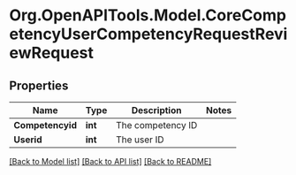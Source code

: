 # Org.OpenAPITools.Model.CoreCompetencyUserCompetencyRequestReviewRequest

## Properties

Name | Type | Description | Notes
------------ | ------------- | ------------- | -------------
**Competencyid** | **int** | The competency ID | 
**Userid** | **int** | The user ID | 

[[Back to Model list]](../README.md#documentation-for-models) [[Back to API list]](../README.md#documentation-for-api-endpoints) [[Back to README]](../README.md)

